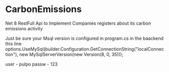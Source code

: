 # CarbonEmissions
Net 8 RestFull Api to Implement Companies registers about its carbon emissions activity

Just be sure your Msql version is configured in program.cs in the baackend
this line 
options.UseMySql(builder.Configuration.GetConnectionString("localConnection"), new MySqlServerVersion(new Version(8, 0, 35)));

user - pulpo 
passw - 123